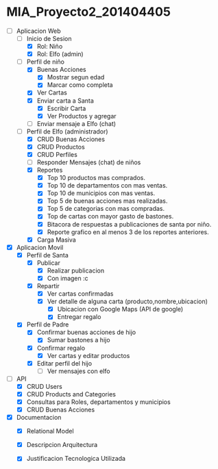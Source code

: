 # MIA_Proyecto2_201404405

- [ ] Aplicacion Web
	- [ ] Inicio de Sesion
		- [X] Rol: Niño
		- [x] Rol: Elfo (admin)
	- [ ] Perfil de niño
		- [x] Buenas Acciones
			- [x] Mostrar segun edad
			- [x] Marcar como completa
		- [X] Ver Cartas
		- [X] Enviar carta a Santa
			- [x] Escribir Carta
			- [x] Ver Productos y agregar 
		- [ ] Enviar mensaje a Elfo (chat)
	- [ ] Perfil de Elfo (administrador)
		- [x] CRUD Buenas Acciones 
		- [X] CRUD Productos
		- [X] CRUD Perfiles
		- [ ] Responder Mensajes (chat) de niños
		- [x] Reportes
			- [x] Top 10 productos mas comprados.
			- [x] Top 10 de departamentos con mas ventas.
			- [x] Top 10 de municipios con mas ventas.
			- [x] Top 5 de buenas acciones mas realizadas.
			- [x] Top 5 de categorias con mas compradas.
			- [x] Top de cartas con mayor gasto de bastones.
			- [x] Bitacora de respuestas a publicaciones de santa por niño.
			- [x] Reporte grafico en al menos 3 de los reportes anteriores.
		- [x] Carga Masiva
- [x] Aplicacion Movil
	- [x] Perfil de Santa
		- [x] Publicar
			- [x] Realizar publicacion
			- [x] Con imagen :c
		- [x] Repartir
			- [x] Ver cartas confirmadas
			- [x] Ver detalle de alguna carta (producto,nombre,ubicacion)
				- [x] Ubicacion con Google Maps (API de google)
				- [x] Entregar regalo
	- [x] Perfil de Padre
		- [x] Confirmar buenas acciones de hijo
			- [x] Sumar bastones a hijo
		- [x] Confirmar regalo 
			- [x] Ver cartas y editar productos
		- [x] Editar perfil del hijo
			- [ ] Ver mensajes con elfo

- [ ] API
	- [x] CRUD Users
	- [x] CRUD Products and Categories
	- [X] Consultas para Roles, departamentos y municipios
	- [X] CRUD Buenas Acciones
- [x] Documentacion
	- [x] Relational Model
	- [x] Descripcion Arquitectura
	- [x] Justificacion Tecnologica Utilizada

